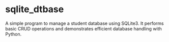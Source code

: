 # sqlite_dtbase
A simple program to manage a student database using SQLite3. It performs basic CRUD operations and demonstrates efficient database handling with Python.
